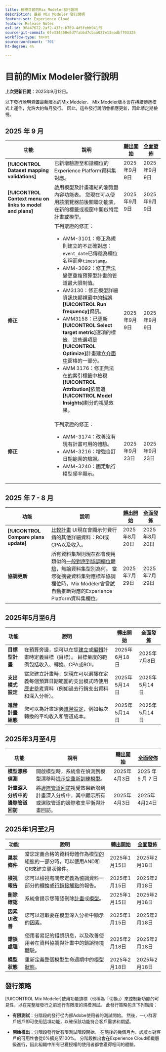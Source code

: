 ```yaml
---
title: 檢視目前的Mix Modeler發行說明
description: 最新 Mix Modeler 發行說明
feature-set: Experience Cloud
feature: Release Notes
exl-id: 38a47672-2af2-437c-b769-4d5febb941f5
source-git-commit: 6fe334458e8d7fabbd7cbaa027e13eadbf703325
workflow-type: tm+mt
source-wordcount: '701'
ht-degree: 4%

---
```


# 目前的Mix Modeler發行說明

**上次更新日期**：2025年9月12日。

以下發行說明涵蓋最新版本的Mix Modeler。 Mix Modeler版本會在持續傳遞模式上運作，允許大約每月發行。 因此，這些發行說明會相應更新，因此請定期檢視。


## 2025 年 9 月

| 功能 | 說明 | [轉出開始](#release-strategy) | [全面發佈](#release-strategy) |
|---|---|---|---|
| **[!UICONTROL Dataset mapping validations]** | 已新增驗證至和諧欄位的Experience Platform資料集對應。 | 2025年9月9日 | 2025年9月9日 |
| **[!UICONTROL Context menu on links to model and plans]** | 啟用模型及計畫連結的瀏覽器內容功能表。 您現在可以使用該瀏覽器前後關聯功能表，在新的標籤或視窗中開啟特定計畫或模型。 | 2025年9月9日 | 2025年9月9日 |
| **修正** | 下列票證的修正： <ul><li>AMM-3101：修正為規則建立的不正確對應： `event_date`已傳遞為欄位名稱而非`timestamp`。</li><li>AMM-3092：修正無法變更重複預算型計畫的管道最大限制值。</li><li>AM3130：修正模型詳細資訊快顯視窗中的錯誤&#x200B;**[!UICONTROL Run frequency]**&#x200B;資訊。</li><li>AMM3158：已更新&#x200B;**[!UICONTROL Select target metric]**&#x200B;選項的標籤，這些選項是&#x200B;**[!UICONTROL Optimize]**&#x200B;計畫建立[介面中](/help/plans/build.md)窗格的一部分。</li><li>AMM 3176：修正無法在[的](/help/models/insights.md#breakdown)索引標籤中檢視&#x200B;**[!UICONTROL Attribution]**&#x200B;依管道&#x200B;**[!UICONTROL Model Insights]**&#x200B;劃分的視覺效果。</li></ul> | 2025年9月9日 | 2025年9月9日 |
| **修正** | 下列票證的修正： <ul><li>AMM-3174：改善沒有現有計畫可用的體驗。</li><li>AMM-3216：增強自訂日期範圍的驗證。</li><li>AMM-3240：固定執行模型頻率顯示。</ul> | 2025年9月23日 | 2025年9月23日 |


## 2025 年 7 - 8 月

| 功能 | 說明 | [轉出開始](#release-strategy) | [全面發佈](#release-strategy) |
|---|---|---|---|
| **[!UICONTROL Compare plans update]** | [比較計畫](/help/plans/compare.md) UI現在會顯示付費行銷的其他詳細資料：ROI或CPA以及收入。 | 2025年8月20日 | 2025年8月20日 |
| **協調更新** | 所有資料集規則現在都會使用類似的[一般對應到協調欄位體驗](/help/harmonize-data/dataset-rules.md)，無論資料集型別為何。 當您從摘要資料集對應標準協調欄位時，Mix Modeler會嘗試自動推斷對應的Experience Platform資料集欄位。 | 2025年7月29日 | 2025年7月29日 |


## 2025年5月至6月

| 功能 | 說明 | [轉出開始](#release-strategy) | [全面發佈](#release-strategy) |
|---|---|---|---|
| **目標型計畫** | 在預算旁邊，您可以在您[建立](/help/plans/build.md)或[編輯](/help/plans/insights.md#edit-plan)計畫時定義目標（目標）。 目標量度的範例包括收入、轉換、CPA或ROI。 | 2025年6月18日 | 2025年7月8日 |
| **支出模式設定** | 當您建立計畫時，您現在可以選擇在定義每個預算日期範圍的支出模式時使用[歷史參考](/help/plans/build.md)資料（例如過去行銷支出資料和深入分析）。 | 2025年5月14日 | 2025年5月14日 |
| **進階計畫組態** | 您可以為計畫定義[進階設定](/help/plans/build.md)，例如每次轉換的平均收入和管道成本。 | 2025年5月14日 | 2025年5月14日 |

## 2025年3月至4月

| 功能 | 說明 | [轉出開始](#release-strategy) | [全面發佈](#release-strategy) |
|---|---|---|---|
| **模型漂移偵測** | 開啟模型時，系統會在偵測到模型漂移時[提示您重新訓練模型](/help/models/insights.md#model-drift)。 | 2025年4月3日 | 2025 年 5 月 7 日 |
| **計畫深入分析中的邊際管道回訪** | 將[邊際管道回訪](/help/plans/insights.md#marginal-channel-return)視覺效果新增到計畫深入分析中，其中顯示所有或選取管道的邊際收支平衡與計畫回訪。 | 2025年4月3日 | 2025年4月24日 |


## 2025年1月至2月

| 功能 | 說明 | [轉出開始](#release-strategy) | [全面發佈](#release-strategy) |
|---|---|---|---|
| **巢狀條件** | 當您定義合格的資料母體作為模型[的](/help/models/build.md#configure)組態的一部分時，可以使用AND和OR來建立巢狀條件。 | 2025年1月15日 | 2025年2月18日 |
| **檢視報告** | 您可以檢視有關您定義為協調資料一部分的[轉換](/help/harmonize-data/conversions.md#view-report)或[行銷接觸點](/help/harmonize-data/marketing-touchpoints.md#view-report)的報告。 | 2025年1月15日 | 2025年2月18日 |
| **刪除確認** | 系統會提示您確認刪除[計畫](/help/plans/overview.md#delete-plans)或[模型](/help/models/overview.md#delete-models)。 | 2025年1月15日 | 2025年2月18日 |
| **因素UI改善** | 您可以選取要在模型深入分析中顯示的[因素](/help/models/insights.md#factors-beta)。 | 2025年1月15日 | 2025年2月18日 |
| **錯誤處理** | 使用者易記的錯誤訊息，以及改善使用者在資料協調與計畫中的錯誤情境體驗。 | 2025年2月18日 | 2025年2月18日 |
| **模型狀態** | 重新定義整個模型生命週期中的[模型狀態](/help/models/overview.md#manage-models)。 | 2025年2月18日 | 2025年2月18日 |


## 發行策略

[!UICONTROL Mix Modeler]使用功能旗標（也稱為「切換」）來控制新功能的可見性，以在完整版發行之前進行有限度的規模測試。 此發行策略包含下列階段：

* **有限測試**：分階段的發行從內部Adobe使用者的測試開始。 然後，一小群客戶帳戶即可使用這項功能，以確保該功能符合客戶需求和期望。

* **開始推出**：分階段發行從有限測試階段開始。 在隨後的幾個月內，該版本對客戶的可用性會從0%擴充至100%。 分階段推出會在Experience Cloud組織層級進行，因此組織中所有已獲授權的使用者都會獲得相同的體驗。

